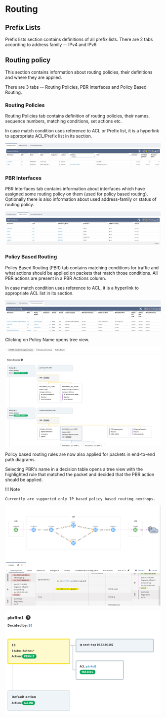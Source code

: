 # Routing

## Prefix Lists

Prefix lists section contains definitions of all prefix lists. There are 2 tabs according to address family -- IPv4 and IPv6

## Routing policy

This section contains information about routing policies, their definitions and where they are applied.

There are 3 tabs -- Routing Policies, PBR Interfaces and Policy Based Routing.

### Routing Policies

Routing Policies tab contains definition of routing policies, their names, sequence numbers, matching conditions, set actions etc.

In case match condition uses reference to ACL or Prefix list, it is a hyperlink to appropriate ACL/Prefix list in its section.

![Routing Policies](routing/routingPolicy/routingPolicies.png)

### PBR Interfaces

PBR Interfaces tab contains information about interfaces which have assigned some routing policy on them (used for policy based routing). Optionally there is also information about used address-family or status of routing policy.

![PBR Interfaces](routing/routingPolicy/pbrInterfaces.png)

### Policy Based Routing

Policy Based Routing (PBR) tab contains matching conditions for traffic and what actions should be applied on packets that match those conditions. All PBR actions are present in a PBR Actions column.

In case match condition uses reference to ACL, it is a hyperlink to appropriate ACL list in its section.

![Policy Based Routing](routing/routingPolicy/policyBasedRouting.png)

Clicking on Policy Name opens tree view.

![PBR Tree](routing/routingPolicy/pbrTree.png)

Policy based routing rules are now also applied for packets in end-to-end path diagrams.

Selecting PBR's name in a decision table opens a tree view with the highlighted rule that matched the packet and decided that the PBR action should be applied.

!!! Note

	Currently are supported only IP based policy based routing nexthops.

![PBR Decision Table](routing/routingPolicy/pbrDecisionTable.png)

![PBR Decision Tree](routing/routingPolicy/pbrDecisionTree.png)

